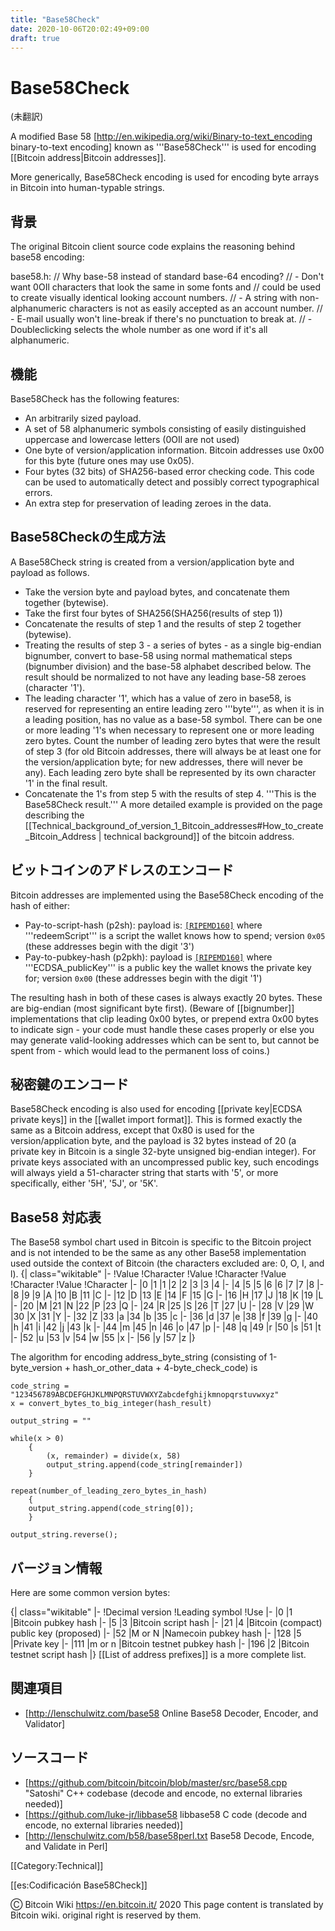 ```yaml
---
title: "Base58Check"
date: 2020-10-06T20:02:49+09:00
draft: true
---
```


# Base58Check

(未翻訳)

A modified Base 58 [http://en.wikipedia.org/wiki/Binary-to-text_encoding
binary-to-text encoding] known as '''Base58Check''' is used for encoding
[[Bitcoin address|Bitcoin addresses]].

More generically, Base58Check encoding is used for encoding byte arrays in
Bitcoin into human-typable strings.

## 背景

The original Bitcoin client source code explains the reasoning behind base58
encoding:

base58.h: // Why base-58 instead of standard base-64 encoding? // - Don't want
0OIl characters that look the same in some fonts and // could be used to create
visually identical looking account numbers. // - A string with non-alphanumeric
characters is not as easily accepted as an account number. // - E-mail usually
won't line-break if there's no punctuation to break at. // - Doubleclicking
selects the whole number as one word if it's all alphanumeric.

## 機能

Base58Check has the following features:

- An arbitrarily sized payload.
- A set of 58 alphanumeric symbols consisting of easily distinguished uppercase
  and lowercase letters (0OIl are not used)
- One byte of version/application information. Bitcoin addresses use 0x00 for
  this byte (future ones may use 0x05).
- Four bytes (32 bits) of SHA256-based error checking code. This code can be
  used to automatically detect and possibly correct typographical errors.
- An extra step for preservation of leading zeroes in the data.

## Base58Checkの生成方法

A Base58Check string is created from a version/application byte and payload as
follows.

- Take the version byte and payload bytes, and concatenate them together
  (bytewise).
- Take the first four bytes of SHA256(SHA256(results of step 1))
- Concatenate the results of step 1 and the results of step 2 together
  (bytewise).
- Treating the results of step 3 - a series of bytes - as a single big-endian
  bignumber, convert to base-58 using normal mathematical steps (bignumber
  division) and the base-58 alphabet described below. The result should be
  normalized to not have any leading base-58 zeroes (character '1').
- The leading character '1', which has a value of zero in base58, is reserved
  for representing an entire leading zero '''byte''', as when it is in a leading
  position, has no value as a base-58 symbol. There can be one or more leading
  '1's when necessary to represent one or more leading zero bytes. Count the
  number of leading zero bytes that were the result of step 3 (for old Bitcoin
  addresses, there will always be at least one for the version/application byte;
  for new addresses, there will never be any). Each leading zero byte shall be
  represented by its own character '1' in the final result.
- Concatenate the 1's from step 5 with the results of step 4. '''This is the
  Base58Check result.''' A more detailed example is provided on the page
  describing the
  [[Technical_background_of_version_1_Bitcoin_addresses#How_to_create_Bitcoin_Address
  | technical background]] of the bitcoin address.

## ビットコインのアドレスのエンコード

Bitcoin addresses are implemented using the Base58Check encoding of the hash of
either:

- Pay-to-script-hash (p2sh): payload is:
  <code>[[RIPEMD160]](<[[SHA256]]('''redeemScript''')>)</code> where
  '''redeemScript''' is a script the wallet knows how to spend; version
  <code>0x05</code> (these addresses begin with the digit '3')
- Pay-to-pubkey-hash (p2pkh): payload is
  <code>[[RIPEMD160]](<[[SHA256]]('''ECDSA_publicKey''')>)</code> where
  '''ECDSA_publicKey''' is a public key the wallet knows the private key for;
  version <code>0x00</code> (these addresses begin with the digit '1')

The resulting hash in both of these cases is always exactly 20 bytes. These are
big-endian (most significant byte first). (Beware of [[bignumber]]
implementations that clip leading 0x00 bytes, or prepend extra 0x00 bytes to
indicate sign - your code must handle these cases properly or else you may
generate valid-looking addresses which can be sent to, but cannot be spent
from - which would lead to the permanent loss of coins.)

## 秘密鍵のエンコード

Base58Check encoding is also used for encoding [[private key|ECDSA private
keys]] in the [[wallet import format]]. This is formed exactly the same as a
Bitcoin address, except that 0x80 is used for the version/application byte, and
the payload is 32 bytes instead of 20 (a private key in Bitcoin is a single
32-byte unsigned big-endian integer). For private keys associated with an
uncompressed public key, such encodings will always yield a 51-character string
that starts with '5', or more specifically, either '5H', '5J', or '5K'.

## Base58 対応表

The Base58 symbol chart used in Bitcoin is specific to the Bitcoin project and
is not intended to be the same as any other Base58 implementation used outside
the context of Bitcoin (the characters excluded are: 0, O, I, and l). {|
class="wikitable" |- !Value !Character !Value !Character !Value !Character
!Value !Character |- |0 |1 |1 |2 |2 |3 |3 |4 |- |4 |5 |5 |6 |6 |7 |7 |8 |- |8 |9
|9 |A |10 |B |11 |C |- |12 |D |13 |E |14 |F |15 |G |- |16 |H |17 |J |18 |K |19
|L |- |20 |M |21 |N |22 |P |23 |Q |- |24 |R |25 |S |26 |T |27 |U |- |28 |V |29
|W |30 |X |31 |Y |- |32 |Z |33 |a |34 |b |35 |c |- |36 |d |37 |e |38 |f |39 |g
|- |40 |h |41 |i |42 |j |43 |k |- |44 |m |45 |n |46 |o |47 |p |- |48 |q |49 |r
|50 |s |51 |t |- |52 |u |53 |v |54 |w |55 |x |- |56 |y |57 |z |}

The algorithm for encoding address_byte_string (consisting of 1-byte_version +
hash_or_other_data + 4-byte_check_code) is

    code_string = "123456789ABCDEFGHJKLMNPQRSTUVWXYZabcdefghijkmnopqrstuvwxyz"
    x = convert_bytes_to_big_integer(hash_result)

    output_string = ""

    while(x > 0)
        {
            (x, remainder) = divide(x, 58)
            output_string.append(code_string[remainder])
        }

    repeat(number_of_leading_zero_bytes_in_hash)
        {
        output_string.append(code_string[0]);
        }

    output_string.reverse();

## バージョン情報

Here are some common version bytes:

{| class="wikitable" |- !Decimal version !Leading symbol !Use |- |0 |1 |Bitcoin
pubkey hash |- |5 |3 |Bitcoin script hash |- |21 |4 |Bitcoin (compact) public
key (proposed) |- |52 |M or N |Namecoin pubkey hash |- |128 |5 |Private key |-
|111 |m or n |Bitcoin testnet pubkey hash |- |196 |2 |Bitcoin testnet script
hash |} [[List of address prefixes]] is a more complete list.

## 関連項目

- [http://lenschulwitz.com/base58 Online Base58 Decoder, Encoder, and Validator]

## ソースコード

- [https://github.com/bitcoin/bitcoin/blob/master/src/base58.cpp "Satoshi" C++
  codebase (decode and encode, no external libraries needed)]
- [https://github.com/luke-jr/libbase58 libbase58 C code (decode and encode, no
  external libraries needed)]
- [http://lenschulwitz.com/b58/base58perl.txt Base58 Decode, Encode, and
  Validate in Perl]

[[Category:Technical]]

[[es:Codificación Base58Check]]

Ⓒ Bitcoin Wiki https://en.bitcoin.it/ 2020 This page content is translated by
Bitcoin wiki. original right is reserved by them.
